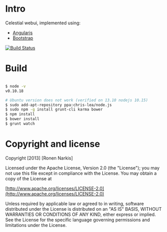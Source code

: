 # Intro 

Celestial webui, implemented using:

* [Angularjs](http://angularjs.org/)
* [Bootstrap](http://getbootstrap.com/2.3.2/)

[![Build Status](https://travis-ci.org/celestial-ops/celestial-ui.png)](https://travis-ci.org/celestial-ops/celestial-ui)

# Build

```bash

$ node -v                                                                    
v0.10.18

# Ubuntu version does not work (verified on 13.10 nodejs 10.15)
$ sudo add-apt-repository ppa:chris-lea/node.js
$ sudo npm -g install grunt-cli karma bower
$ npm install
$ bower install
$ grunt watch
```


# Copyright and license

Copyright [2013] [Ronen Narkis]

Licensed under the Apache License, Version 2.0 (the "License");
you may not use this file except in compliance with the License.
You may obtain a copy of the License at

  [http://www.apache.org/licenses/LICENSE-2.0](http://www.apache.org/licenses/LICENSE-2.0)

Unless required by applicable law or agreed to in writing, software
distributed under the License is distributed on an "AS IS" BASIS,
WITHOUT WARRANTIES OR CONDITIONS OF ANY KIND, either express or implied.
See the License for the specific language governing permissions and
limitations under the License.
